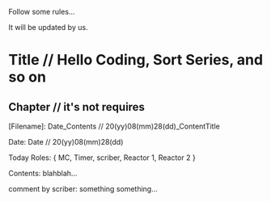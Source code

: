 Follow some rules...


It will be updated by us.

# Title // Hello Coding, Sort Series, and so on


## Chapter // it's not requires


[Filename]: Date_Contents // 20(yy)08(mm)28(dd)_ContentTitle


Date: Date // 20(yy)08(mm)28(dd)


Today Roles: { MC, Timer, scriber, Reactor 1, Reactor 2 }


Contents: blahblah...  


comment by scriber: something something...  
